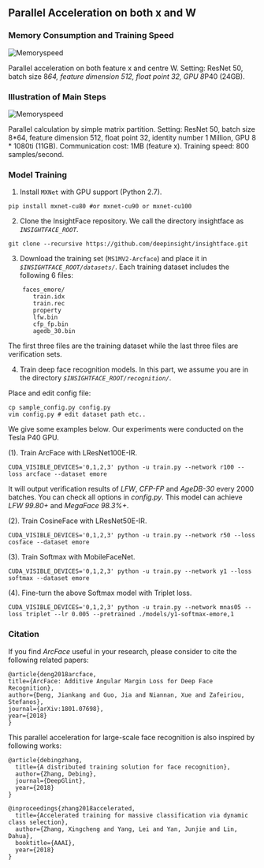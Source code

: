 ## Parallel Acceleration on both x and W

### Memory Consumption and Training Speed

![Memoryspeed](https://github.com/deepinsight/insightface/blob/master/recognition/memoryspeed.png)

Parallel acceleration on both feature x and centre W. Setting: ResNet 50, batch size 8*64, feature dimension 512, float point 32, GPU 8*P40 (24GB).

### Illustration of Main Steps

![Memoryspeed](https://github.com/deepinsight/insightface/blob/master/recognition/mainsteps.png)

Parallel calculation by simple matrix partition. Setting: ResNet 50, batch size 8*64, feature dimension 512, float point 32, identity number 1 Million, GPU 8 * 1080ti (11GB). Communication cost: 1MB (feature x). Training speed: 800 samples/second.

### Model Training

1. Install `MXNet` with GPU support (Python 2.7).

```
pip install mxnet-cu80 #or mxnet-cu90 or mxnet-cu100
```

2. Clone the InsightFace repository. We call the directory insightface as *`INSIGHTFACE_ROOT`*.

```
git clone --recursive https://github.com/deepinsight/insightface.git
```

3. Download the training set (`MS1MV2-Arcface`) and place it in *`$INSIGHTFACE_ROOT/datasets/`*. Each training dataset includes the following 6 files:

```Shell
    faces_emore/
       train.idx
       train.rec
       property
       lfw.bin
       cfp_fp.bin
       agedb_30.bin
```

The first three files are the training dataset while the last three files are verification sets.

4. Train deep face recognition models.
In this part, we assume you are in the directory *`$INSIGHTFACE_ROOT/recognition/`*.

Place and edit config file:
```Shell
cp sample_config.py config.py
vim config.py # edit dataset path etc..
```

We give some examples below. Our experiments were conducted on the Tesla P40 GPU.

(1). Train ArcFace with LResNet100E-IR.

```Shell
CUDA_VISIBLE_DEVICES='0,1,2,3' python -u train.py --network r100 --loss arcface --dataset emore
```
It will output verification results of *LFW*, *CFP-FP* and *AgeDB-30* every 2000 batches. You can check all options in *config.py*.
This model can achieve *LFW 99.80+* and *MegaFace 98.3%+*.

(2). Train CosineFace with LResNet50E-IR.

```Shell
CUDA_VISIBLE_DEVICES='0,1,2,3' python -u train.py --network r50 --loss cosface --dataset emore
```

(3). Train Softmax with MobileFaceNet.

```Shell
CUDA_VISIBLE_DEVICES='0,1,2,3' python -u train.py --network y1 --loss softmax --dataset emore
```

(4). Fine-turn the above Softmax model with Triplet loss.

```Shell
CUDA_VISIBLE_DEVICES='0,1,2,3' python -u train.py --network mnas05 --loss triplet --lr 0.005 --pretrained ./models/y1-softmax-emore,1
```

### Citation

If you find *ArcFace* useful in your research, please consider to cite the following related papers:

```
@article{deng2018arcface,
title={ArcFace: Additive Angular Margin Loss for Deep Face Recognition},
author={Deng, Jiankang and Guo, Jia and Niannan, Xue and Zafeiriou, Stefanos},
journal={arXiv:1801.07698},
year={2018}
}
```

This parallel acceleration for large-scale face recognition is also inspired by following works:
```
@article{debingzhang,
  title={A distributed training solution for face recognition},
  author={Zhang, Debing},
  journal={DeepGlint},
  year={2018}
}

@inproceedings{zhang2018accelerated,
  title={Accelerated training for massive classification via dynamic class selection},
  author={Zhang, Xingcheng and Yang, Lei and Yan, Junjie and Lin, Dahua},
  booktitle={AAAI},
  year={2018}
}
```
